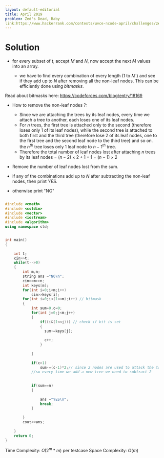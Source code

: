```yaml
---
layout: default-editorial
title: April 2019
problem: Zed's Dead, Baby
link:https://www.hackerrank.com/contests/uvce-ncode-april/challenges/zeddead
---
```

# Solution

* for every subset of $t$, accept $M$ and $N$, now accept the next $M$ values into an array.
   
    * we have to find every combination of every length ($1$ to $M$ ) and see if they add up to $N$ after removing all the non-leaf nodes. This can be efficiently done using $bitmasks$. 

Read about bitmasks here: https://codeforces.com/blog/entry/18169 
   * How to remove the non-leaf nodes ?:
       
       * Since we are attaching the trees by its leaf nodes, every time we attach a tree to another, each loses one of its leaf nodes.
       * For $n$ trees, the first tree is attached only to the second (therefore loses only $1$ of its leaf nodes), while the second tree is attached to both first and the third tree (therefore lose $2$ of its leaf nodes, one to the first tree and the second leaf node to the third tree) and so on. the $n^{th}$ tree loses only $1$ leaf node to ${n-1}^{th}$ tree.
      * Therefore the total number of leaf nodes lost after attaching $n$ trees by its leaf nodes =  $(n-2)\times 2 + 1 + 1$ =  $(n-1)\times 2$

* Remove the number of leaf nodes lost from the sum.
                       
* if any of the combinations add up to $N$ after subtracting the non-leaf nodes, then print $YES$.

* otherwise print "NO"

```cpp

#include <cmath>
#include <cstdio>
#include <vector>
#include <iostream>
#include <algorithm>
using namespace std;


int main() 
{
    
    int t;
    cin>>t;
    while(t-->0)
    {
        int m,n;
        string ans ="NO\n";
        cin>>m>>n;
        int keys[m];
        for(int i=0;i<m;i++)
            cin>>keys[i];
        for(int i=0;i<(1<<m);i++) // bitmask
        {
            int sum=0,c=0; 
            for(int j=0;j<m;j++)
            {
                if((i&(1<<j))) // check if bit is set
                { 
                  sum+=keys[j];
                 
                  c++;
                }
                    
            }
            
            if(c>1)
                sum-=(c-1)*2;// since 2 nodes are used to attack the trees, they won't be nodes anymore xD
            //so every time we add a new tree we need to subtract 2
           
            
            if(sum==n)
            {
                
                ans ="YES\n";
                break;
            }
            
        }
        cout<<ans;
        
    }
    return 0;
}
```

Time Complexity: $O(2^m * m)$ per testcase
Space Complexity: $O(m)$

